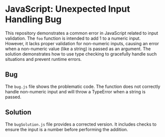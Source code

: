 # JavaScript: Unexpected Input Handling Bug

This repository demonstrates a common error in JavaScript related to input validation.  The `foo` function is intended to add 1 to a numeric input. However, it lacks proper validation for non-numeric inputs, causing an error when a non-numeric value (like a string) is passed as an argument. The solution demonstrates how to use type checking to gracefully handle such situations and prevent runtime errors.

## Bug
The `bug.js` file shows the problematic code.  The function does not correctly handle non-numeric input and will throw a TypeError when a string is passed.

## Solution
The `bugSolution.js` file provides a corrected version.  It includes checks to ensure the input is a number before performing the addition.